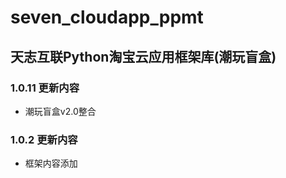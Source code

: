 # seven_cloudapp_ppmt

## 天志互联Python淘宝云应用框架库(潮玩盲盒)

### 1.0.11 更新内容
* 潮玩盲盒v2.0整合

### 1.0.2 更新内容
* 框架内容添加
